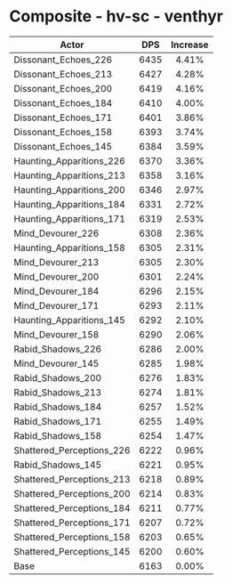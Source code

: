 # Composite - hv-sc - venthyr
| Actor | DPS | Increase |
|---|:---:|:---:|
|Dissonant_Echoes_226|6435|4.41%|
|Dissonant_Echoes_213|6427|4.28%|
|Dissonant_Echoes_200|6419|4.16%|
|Dissonant_Echoes_184|6410|4.00%|
|Dissonant_Echoes_171|6401|3.86%|
|Dissonant_Echoes_158|6393|3.74%|
|Dissonant_Echoes_145|6384|3.59%|
|Haunting_Apparitions_226|6370|3.36%|
|Haunting_Apparitions_213|6358|3.16%|
|Haunting_Apparitions_200|6346|2.97%|
|Haunting_Apparitions_184|6331|2.72%|
|Haunting_Apparitions_171|6319|2.53%|
|Mind_Devourer_226|6308|2.36%|
|Haunting_Apparitions_158|6305|2.31%|
|Mind_Devourer_213|6305|2.30%|
|Mind_Devourer_200|6301|2.24%|
|Mind_Devourer_184|6296|2.15%|
|Mind_Devourer_171|6293|2.11%|
|Haunting_Apparitions_145|6292|2.10%|
|Mind_Devourer_158|6290|2.06%|
|Rabid_Shadows_226|6286|2.00%|
|Mind_Devourer_145|6285|1.98%|
|Rabid_Shadows_200|6276|1.83%|
|Rabid_Shadows_213|6274|1.81%|
|Rabid_Shadows_184|6257|1.52%|
|Rabid_Shadows_171|6255|1.49%|
|Rabid_Shadows_158|6254|1.47%|
|Shattered_Perceptions_226|6222|0.96%|
|Rabid_Shadows_145|6221|0.95%|
|Shattered_Perceptions_213|6218|0.89%|
|Shattered_Perceptions_200|6214|0.83%|
|Shattered_Perceptions_184|6211|0.77%|
|Shattered_Perceptions_171|6207|0.72%|
|Shattered_Perceptions_158|6203|0.65%|
|Shattered_Perceptions_145|6200|0.60%|
|Base|6163|0.00%|
